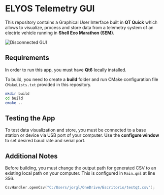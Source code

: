 # ELYOS Telemetry GUI

This repository contains a Graphical User Interface built in **QT Quick** which allows to visualize, process and store data from a telemetry system of an electric vehicle running in **Shell Eco Marathon (SEM)**.

![Disconnected GUI](https://drive.google.com/uc?export=view&id=1YMaeUjbUg5M78gDKPuQDN8KgPO6znQfN)

## Requirements

In order to run this app, you must have **Qt6** locally installed.

To build, you need to create a **build** folder and run CMake configuration file `CMakeLists.txt` provided in this repository.

```bash
mkdir build
cd build
cmake ..
```

## Testing the App

To test data visualization and store, you must be connected to a base station or device via USB port of your computer. Use the **configure window** to set desired baud rate and serial port.

## Additional Notes

Before building, you must change the output path for generated CSV to an existing local path on your computer. This is configured in `Main.qml` at line 356.

```C++
CsvHandler.openCsv("C:/Users/jorgl/OneDrive/Escritorio/testqt.csv");
```
